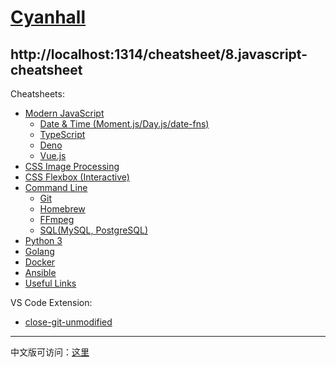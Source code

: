 # [Cyanhall](https://www.cyanhall.com/)
http://localhost:1314/cheatsheet/8.javascript-cheatsheet
---

Cheatsheets:
* [Modern JavaScript](https://www.cyanhall.com/cheatsheet/8.javascript-cheatsheet/)
  * [Date & Time (Moment.js/Day.js/date-fns)](https://www.cyanhall.com/cheatsheet/18.javascript-date-time-cheatsheet/)
  * [TypeScript](https://www.cyanhall.com/cheatsheet/13.typescript-cheatsheet/)
  * [Deno](https://www.cyanhall.com/cheatsheet/11.deno-cheatsheet/)
  * [Vue.js](https://www.cyanhall.com/cheatsheet/9.vue-js-cheatsheet/)
* [CSS Image Processing](https://www.cyanhall.com/cheatsheet/19.css-image-processing/)
* [CSS Flexbox (Interactive)](https://www.cyanhall.com/cheatsheet/12.css-flexbox-cheatsheet/)
* [Command Line](https://www.cyanhall.com/cheatsheet/1.shell-shortcut/)
  * [Git](https://www.cyanhall.com/cheatsheet/4.git-shotcut/)
  * [Homebrew](https://www.cyanhall.com/cheatsheet/7.homebrew-cheatsheet/)
  * [FFmpeg](https://www.cyanhall.com/cheatsheet/20.ffmpeg-cheatsheet/)
  * [SQL(MySQL, PostgreSQL)](https://www.cyanhall.com/cheatsheet/21.sql-cheatsheet/)
* [Python 3](https://www.cyanhall.com/cheatsheet/16.python-cheatsheet/)
* [Golang](https://www.cyanhall.com/cheatsheet/17.go-cheatsheet/)
* [Docker](https://www.cyanhall.com/cheatsheet/15.docker-cheatsheet/)
* [Ansible](https://www.cyanhall.com/cheatsheet/14.ansible-cheatsheet/)
* [Useful Links](https://www.cyanhall.com/cheatsheet/6.useful-online-tools-for-programmer/)

VS Code Extension:
* [close-git-unmodified](https://github.com/Cyanhall/vscode-close-git-unmodified)

---

中文版可访问：[这里](https://www.cyanhall.com/cn/)
